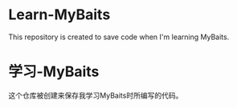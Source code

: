 # Learn-MyBaits
This repository is created to save code when I'm learning MyBaits.

# 学习-MyBaits
这个仓库被创建来保存我学习MyBaits时所编写的代码。

